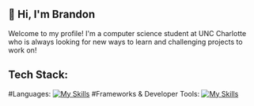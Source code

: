 ## 👋 Hi, I'm Brandon

Welcome to my profile! I'm a computer science student at UNC Charlotte who is always looking for new ways to learn and challenging projects to work on!

## Tech Stack:
#Languages:
[![My Skills](https://skillicons.dev/icons?i=js,html,css,python,java,cpp,c,sql)](https://skillicons.dev)
#Frameworks & Developer Tools:
[![My Skills](https://skillicons.dev/icons?i=nodejs,prisma,express,selenium,sqlite,mysql,git)](https://skillicons.dev)

